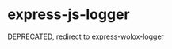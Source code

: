 # express-js-logger

DEPRECATED, redirect to [express-wolox-logger](https://github.com/Wolox/express-wolox-logger)
